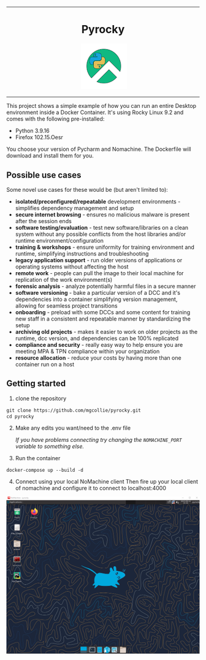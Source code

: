 <table align="center"><tr><td align="center" width="9999">

# Pyrocky

![]() <img src="images/pyrocky-dark.png"  width="120">
</td></tr></table>

This project shows a simple example of how you can run an entire Desktop environment inside  a Docker Container.
It's using Rocky Linux 9.2 and comes with the following pre-installed:
- Python 3.9.16
- Firefox 102.15.Oesr

You choose your version of Pycharm and Nomachine.  The Dockerfile will download and install them for you.

## Possible use cases
Some novel use cases for these would be (but aren't limited to):

- **isolated/preconfigured/repeatable** development environments - simplifies dependency management and setup
- **secure internet browsing** - ensures no malicious malware is present after the session ends
- **software testing/evaluation** - test new software/libraries on a clean system without any possible conflicts from the host libraries and/or runtime environment/configuration
- **training & workshops** - ensure uniformity for training environment and runtime, simplifying instructions and troubleshooting
- **legacy application support** - run older versions of applications or operating systems without affecting the host
- **remote work** - people can pull the image to their local machine for replication of the work environment(s)
- **forensic analysis** - analyze potentially harmful files in a secure manner
- **software versioning** - bake a particular version of a DCC and it's dependencies into a container simplifying version management, allowing for seamless project transitions
- **onboarding** - preload with some DCCs and some content for training new staff in a consistent and repeatable manner by standardizing the setup
- **archiving old projects** - makes  it easier to work on older projects as the runtime, dcc version, and dependencies can be 100% replicated
- **compliance and security** - really easy way to help ensure you are meeting MPA & TPN compliance within your organization
- **resource allocation** - reduce your costs by having more than one container run on a host


## Getting started
1. clone the repository
```
git clone https://github.com/mgcollie/pyrocky.git
cd pyrocky
```
2. Make any edits you want/need to the .env file

    *If you have problems connecting try changing the `NOMACHINE_PORT` variable to something else.*

 
3. Run the container
```
docker-compose up --build -d
```

4. Connect using your local NoMachine client
Then fire up your local client of nomachine and configure it to connect to localhost:4000

![image.png](images/image.png)
